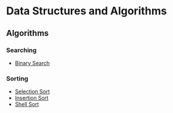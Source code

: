 # Data Structures and Algorithms

## Algorithms

### Searching

- [Binary Search](./internal/algorithms/search/binary_search.go)

### Sorting

- [Selection Sort](./internal/algorithms/sort/selection_sort.go)
- [Insertion Sort](./internal/algorithms/sort/insertion_sort.go)
- [Shell Sort](./internal/algorithms/sort/shell_sort.go)